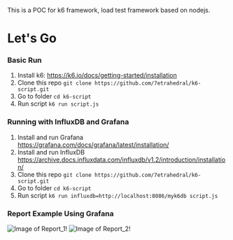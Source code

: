 This is a POC for k6 framework, load test framework based on nodejs.

# Let's Go #
### Basic Run ###
1.	Install k6: https://k6.io/docs/getting-started/installation
2. Clone this repo 
	```git clone https://github.com/7etrahedral/k6-script.git```	
3. Go to folder 
	```cd k6-script```
4. Run script 
	```k6 run script.js```
	
### Running with InfluxDB and Grafana ###
1. Install and run Grafana https://grafana.com/docs/grafana/latest/installation/
2. Install and run InfluxDB https://archive.docs.influxdata.com/influxdb/v1.2/introduction/installation/
3. Clone this repo 
	```git clone https://github.com/7etrahedral/k6-script.git```	
3. Go to folder 
	```cd k6-script```
4. Run script 
	```k6 run influxdb=http://localhost:8086/myk6db script.js```

### Report Example Using Grafana ###
![Image of Report_1!](https://github.com/7etrahedral/k6-script/blob/main/report_example/grafana_1.png)
![Image of Report_2!](https://github.com/7etrahedral/k6-script/blob/main/report_example/grafana_2.png)